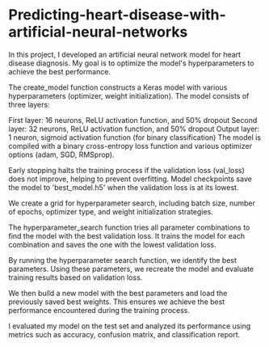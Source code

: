 # Predicting-heart-disease-with-artificial-neural-networks

In this project, I developed an artificial neural network model for heart disease diagnosis. My goal is to optimize the model's hyperparameters to achieve the best performance.

The create_model function constructs a Keras model with various hyperparameters (optimizer, weight initialization). The model consists of three layers:

First layer: 16 neurons, ReLU activation function, and 50% dropout
Second layer: 32 neurons, ReLU activation function, and 50% dropout
Output layer: 1 neuron, sigmoid activation function (for binary classification)
The model is compiled with a binary cross-entropy loss function and various optimizer options (adam, SGD, RMSprop).

Early stopping halts the training process if the validation loss (val_loss) does not improve, helping to prevent overfitting. Model checkpoints save the model to 'best_model.h5' when the validation loss is at its lowest.

We create a grid for hyperparameter search, including batch size, number of epochs, optimizer type, and weight initialization strategies.

The hyperparameter_search function tries all parameter combinations to find the model with the best validation loss. It trains the model for each combination and saves the one with the lowest validation loss.

By running the hyperparameter search function, we identify the best parameters. Using these parameters, we recreate the model and evaluate training results based on validation loss.

We then build a new model with the best parameters and load the previously saved best weights. This ensures we achieve the best performance encountered during the training process.

I evaluated my model on the test set and analyzed its performance using metrics such as accuracy, confusion matrix, and classification report.
